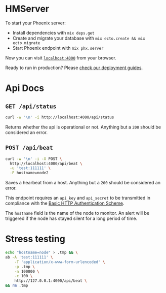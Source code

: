 # HMServer  

To start your Phoenix server:

  * Install dependencies with `mix deps.get`
  * Create and migrate your database with `mix ecto.create && mix ecto.migrate`
  * Start Phoenix endpoint with `mix phx.server`

Now you can visit [`localhost:4000`](http://localhost:4000) from your browser.

Ready to run in production? Please [check our deployment guides](http://www.phoenixframework.org/docs/deployment).

# Api Docs  

## `GET /api/status`  

```bash
curl -w '\n' -i http://localhost:4000/api/status
```

Returns whether the api is operational or not. Anything but a `200` should be considered an error.  

## `POST /api/beat`  

```bash
curl -w '\n' -i -X POST \
  http://localhost:4000/api/beat \
  -u 'test:111111' \
  -F hostname=node2
```

Saves a hearbeat from a host. Anything but a `200` should be considered an error.  

This endpoint requires an `api_key` and `api_secret` to be transmitted in compliance with the [Basic HTTP Authentication Scheme](https://developer.mozilla.org/en-US/docs/Web/HTTP/Authentication#Basic_authentication_scheme).  

The `hostname` field is the name of the node to monitor. An alert will be triggered if the node has stayed silent for a long period of time.

# Stress testing  

```bash
echo "hostname=node" > .tmp && \
ab -A 'test:111111' \
    -T 'application/x-www-form-urlencoded' \
    -p .tmp \
    -n 100000 \
    -c 100 \
    http://127.0.0.1:4000/api/beat \
&& rm .tmp
```
